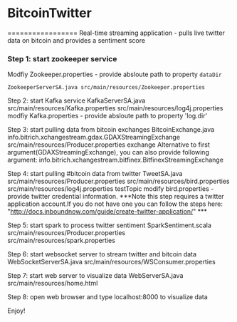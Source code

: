 # BitcoinTwitter
=================
Real-time streaming application - pulls live twitter data on bitcoin and provides a sentiment score

### Step 1: start zookeeper service ###
Modfiy Zookeeper.properties - provide absloute path to property `dataDir`

    ZookeeperServerSA.java src/main/resources/Zookeeper.properties

Step 2: start Kafka service
KafkaServerSA.java src/main/resources/Kafka.properties src/main/resources/log4j.properties
  modfiy Kafka.properties - provide absloute path to property 'log.dir'

Step 3: start pulling data from bitcoin exchanges
BitcoinExchange.java info.bitrich.xchangestream.gdax.GDAXStreamingExchange src/main/resources/Producer.properties exchange
  Alternative to first argument(GDAXStreamingExchange), you can also provide following argument: info.bitrich.xchangestream.bitfinex.BitfinexStreamingExchange

Step 4: start pulling #bitcoin data from twitter
TweetSA.java src/main/resources/Producer.properties src/main/resources/bird.properties src/main/resources/log4j.properties testTopic
  modify bird.properties - provide twitter credential information. 
  ***Note this step requires a twitter application account.If you do not have one you can follow the steps here: "http://docs.inboundnow.com/guide/create-twitter-application/" ***

Step 5: start spark to process twitter sentiment
SparkSentiment.scala src/main/resources/Producer.properties src/main/resources/spark.properties

Step 6: start websocket server to stream twitter and bitcoin data
WebSocketServerSA.java src/main/resources/WSConsumer.properties

Step 7: start web server to visualize data
WebServerSA.java src/main/resources/home.html

Step 8: open web browser and type localhost:8000 to visualize data

Enjoy!
